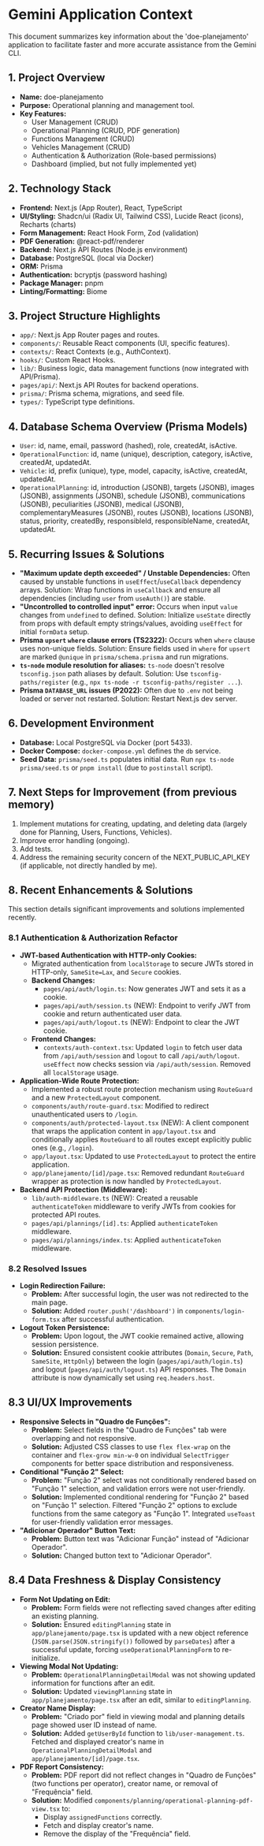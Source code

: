 # Gemini Application Context

This document summarizes key information about the 'doe-planejamento' application to facilitate faster and more accurate assistance from the Gemini CLI.

## 1. Project Overview
- **Name:** doe-planejamento
- **Purpose:** Operational planning and management tool.
- **Key Features:**
    - User Management (CRUD)
    - Operational Planning (CRUD, PDF generation)
    - Functions Management (CRUD)
    - Vehicles Management (CRUD)
    - Authentication & Authorization (Role-based permissions)
    - Dashboard (implied, but not fully implemented yet)

## 2. Technology Stack
- **Frontend:** Next.js (App Router), React, TypeScript
- **UI/Styling:** Shadcn/ui (Radix UI, Tailwind CSS), Lucide React (icons), Recharts (charts)
- **Form Management:** React Hook Form, Zod (validation)
- **PDF Generation:** @react-pdf/renderer
- **Backend:** Next.js API Routes (Node.js environment)
- **Database:** PostgreSQL (local via Docker)
- **ORM:** Prisma
- **Authentication:** bcryptjs (password hashing)
- **Package Manager:** pnpm
- **Linting/Formatting:** Biome

## 3. Project Structure Highlights
- `app/`: Next.js App Router pages and routes.
- `components/`: Reusable React components (UI, specific features).
- `contexts/`: React Contexts (e.g., AuthContext).
- `hooks/`: Custom React Hooks.
- `lib/`: Business logic, data management functions (now integrated with API/Prisma).
- `pages/api/`: Next.js API Routes for backend operations.
- `prisma/`: Prisma schema, migrations, and seed file.
- `types/`: TypeScript type definitions.

## 4. Database Schema Overview (Prisma Models)
- `User`: id, name, email, password (hashed), role, createdAt, isActive.
- `OperationalFunction`: id, name (unique), description, category, isActive, createdAt, updatedAt.
- `Vehicle`: id, prefix (unique), type, model, capacity, isActive, createdAt, updatedAt.
- `OperationalPlanning`: id, introduction (JSONB), targets (JSONB), images (JSONB), assignments (JSONB), schedule (JSONB), communications (JSONB), peculiarities (JSONB), medical (JSONB), complementaryMeasures (JSONB), routes (JSONB), locations (JSONB), status, priority, createdBy, responsibleId, responsibleName, createdAt, updatedAt.

## 5. Recurring Issues & Solutions
- **"Maximum update depth exceeded" / Unstable Dependencies:** Often caused by unstable functions in `useEffect`/`useCallback` dependency arrays. Solution: Wrap functions in `useCallback` and ensure all dependencies (including `user` from `useAuth()`) are stable.
- **"Uncontrolled to controlled input" error:** Occurs when input `value` changes from `undefined` to defined. Solution: Initialize `useState` directly from props with default empty strings/values, avoiding `useEffect` for initial `formData` setup.
- **Prisma `upsert` `where` clause errors (TS2322):** Occurs when `where` clause uses non-unique fields. Solution: Ensure fields used in `where` for `upsert` are marked `@unique` in `prisma/schema.prisma` and run migrations.
- **`ts-node` module resolution for aliases:** `ts-node` doesn't resolve `tsconfig.json` path aliases by default. Solution: Use `tsconfig-paths/register` (e.g., `npx ts-node -r tsconfig-paths/register ...`).
- **Prisma `DATABASE_URL` issues (P2022):** Often due to `.env` not being loaded or server not restarted. Solution: Restart Next.js dev server.

## 6. Development Environment
- **Database:** Local PostgreSQL via Docker (port 5433).
- **Docker Compose:** `docker-compose.yml` defines the `db` service.
- **Seed Data:** `prisma/seed.ts` populates initial data. Run `npx ts-node prisma/seed.ts` or `pnpm install` (due to `postinstall` script).

## 7. Next Steps for Improvement (from previous memory)
1.  Implement mutations for creating, updating, and deleting data (largely done for Planning, Users, Functions, Vehicles).
2.  Improve error handling (ongoing).
3.  Add tests.
4.  Address the remaining security concern of the NEXT_PUBLIC_API_KEY (if applicable, not directly handled by me).

## 8. Recent Enhancements & Solutions

This section details significant improvements and solutions implemented recently.

### 8.1 Authentication & Authorization Refactor

*   **JWT-based Authentication with HTTP-only Cookies:**
    *   Migrated authentication from `localStorage` to secure JWTs stored in HTTP-only, `SameSite=Lax`, and `Secure` cookies.
    *   **Backend Changes:**
        *   `pages/api/auth/login.ts`: Now generates JWT and sets it as a cookie.
        *   `pages/api/auth/session.ts` (NEW): Endpoint to verify JWT from cookie and return authenticated user data.
        *   `pages/api/auth/logout.ts` (NEW): Endpoint to clear the JWT cookie.
    *   **Frontend Changes:**
        *   `contexts/auth-context.tsx`: Updated `login` to fetch user data from `/api/auth/session` and `logout` to call `/api/auth/logout`. `useEffect` now checks session via `/api/auth/session`. Removed all `localStorage` usage.
*   **Application-Wide Route Protection:**
    *   Implemented a robust route protection mechanism using `RouteGuard` and a new `ProtectedLayout` component.
    *   `components/auth/route-guard.tsx`: Modified to redirect unauthenticated users to `/login`.
    *   `components/auth/protected-layout.tsx` (NEW): A client component that wraps the application content in `app/layout.tsx` and conditionally applies `RouteGuard` to all routes except explicitly public ones (e.g., `/login`).
    *   `app/layout.tsx`: Updated to use `ProtectedLayout` to protect the entire application.
    *   `app/planejamento/[id]/page.tsx`: Removed redundant `RouteGuard` wrapper as protection is now handled by `ProtectedLayout`.
*   **Backend API Protection (Middleware):**
    *   `lib/auth-middleware.ts` (NEW): Created a reusable `authenticateToken` middleware to verify JWTs from cookies for protected API routes.
    *   `pages/api/plannings/[id].ts`: Applied `authenticateToken` middleware.
    *   `pages/api/plannings/index.ts`: Applied `authenticateToken` middleware.

### 8.2 Resolved Issues

*   **Login Redirection Failure:**
    *   **Problem:** After successful login, the user was not redirected to the main page.
    *   **Solution:** Added `router.push('/dashboard')` in `components/login-form.tsx` after successful authentication.
*   **Logout Token Persistence:**
    *   **Problem:** Upon logout, the JWT cookie remained active, allowing session persistence.
    *   **Solution:** Ensured consistent cookie attributes (`Domain`, `Secure`, `Path`, `SameSite`, `HttpOnly`) between the login (`pages/api/auth/login.ts`) and logout (`pages/api/auth/logout.ts`) API responses. The `Domain` attribute is now dynamically set using `req.headers.host`.

## 8.3 UI/UX Improvements

*   **Responsive Selects in "Quadro de Funções":**
    *   **Problem:** Select fields in the "Quadro de Funções" tab were overlapping and not responsive.
    *   **Solution:** Adjusted CSS classes to use `flex flex-wrap` on the container and `flex-grow min-w-0` on individual `SelectTrigger` components for better space distribution and responsiveness.
*   **Conditional "Função 2" Select:**
    *   **Problem:** "Função 2" select was not conditionally rendered based on "Função 1" selection, and validation errors were not user-friendly.
    *   **Solution:** Implemented conditional rendering for "Função 2" based on "Função 1" selection. Filtered "Função 2" options to exclude functions from the same category as "Função 1". Integrated `useToast` for user-friendly validation error messages.
*   **"Adicionar Operador" Button Text:**
    *   **Problem:** Button text was "Adicionar Função" instead of "Adicionar Operador".
    *   **Solution:** Changed button text to "Adicionar Operador".

## 8.4 Data Freshness & Display Consistency

*   **Form Not Updating on Edit:**
    *   **Problem:** Form fields were not reflecting saved changes after editing an existing planning.
    *   **Solution:** Ensured `editingPlanning` state in `app/planejamento/page.tsx` is updated with a new object reference (`JSON.parse(JSON.stringify())` followed by `parseDates`) after a successful update, forcing `useOperationalPlanningForm` to re-initialize.
*   **Viewing Modal Not Updating:**
    *   **Problem:** `OperationalPlanningDetailModal` was not showing updated information for functions after an edit.
    *   **Solution:** Updated `viewingPlanning` state in `app/planejamento/page.tsx` after an edit, similar to `editingPlanning`.
*   **Creator Name Display:**
    *   **Problem:** "Criado por" field in viewing modal and planning details page showed user ID instead of name.
    *   **Solution:** Added `getUserById` function to `lib/user-management.ts`. Fetched and displayed creator's name in `OperationalPlanningDetailModal` and `app/planejamento/[id]/page.tsx`.
*   **PDF Report Consistency:**
    *   **Problem:** PDF report did not reflect changes in "Quadro de Funções" (two functions per operator), creator name, or removal of "Frequência" field.
    *   **Solution:** Modified `components/planning/operational-planning-pdf-view.tsx` to:
        *   Display `assignedFunctions` correctly.
        *   Fetch and display creator's name.
        *   Remove the display of the "Frequência" field.
